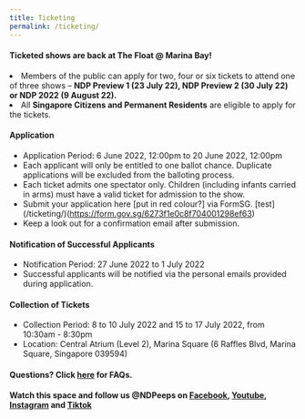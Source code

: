 ```yaml
---
title: Ticketing
permalink: /ticketing/
---
```

#### Ticketed shows are back at The Float @ Marina Bay!
<li>Members of the public can apply for two, four or six tickets to attend one of three shows – <b>NDP Preview 1 (23 July 22), NDP Preview 2 (30 July 22) or NDP 2022 (9 August 22).</b></li>
<li>All <b>Singapore Citizens and Permanent Residents</b> are eligible to apply for the tickets.</li>


#### Application
<ul><li>Application Period: 6 June 2022, 12:00pm to 20 June 2022, 12:00pm</li>
<li>Each applicant will only be entitled to one ballot chance. Duplicate applications will be excluded from the balloting process.</li>
<li>Each ticket admits one spectator only. Children (including infants carried in arms) must have a valid ticket for admission to the show.</li>
<li>Submit your application here [put in red colour?] via FormSG. [test](/ticketing/)(<a href="https://form.gov.sg/6273f1e0c8f704001298ef63">https://form.gov.sg/6273f1e0c8f704001298ef63</a>) </li>
<li>Keep a look out for a confirmation email after submission.</li>
</ul>

#### Notification of Successful Applicants
<ul><li>Notification Period: 27 June 2022 to 1 July 2022</li> 
<li>Successful applicants will be notified via the personal emails provided during application. </li></ul>


#### Collection of Tickets 
<ul><li>Collection Period: 8 to 10 July 2022 and 15 to 17 July 2022, from 10:30am - 8:30pm</li> 
<li>Location: Central Atrium (Level 2), Marina Square (6 Raffles Blvd, Marina Square, Singapore 039594)</li></ul>


#### Questions? Click [here](/ticketing) for FAQs.   


**Watch this space and follow us @NDPeeps on [Facebook](https://www.facebook.com/NDPeeps), [Youtube](https://www.youtube.com/user/NDPeeps), [Instagram](https://www.instagram.com/ndpeeps/?hl=en) and [Tiktok](https://www.tiktok.com/@ndpeeps?lang=en)**